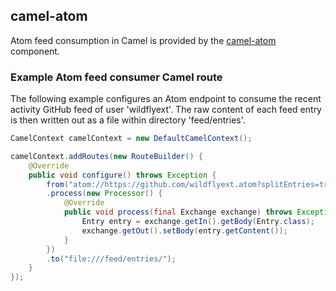 ## camel-atom

Atom feed consumption in Camel is provided by the [camel-atom](http://camel.apache.org/atom.html) component.

### Example Atom feed consumer Camel route

The following example configures an Atom endpoint to consume the recent activity GitHub feed of user 'wildflyext'. The raw content of each feed entry is then written out as a file within directory 'feed/entries'.

```java
CamelContext camelContext = new DefaultCamelContext();

camelContext.addRoutes(new RouteBuilder() {
    @Override
    public void configure() throws Exception {
        from("atom://https://github.com/wildflyext.atom?splitEntries=true")
        .process(new Processor() {
            @Override
            public void process(final Exchange exchange) throws Exception {
                Entry entry = exchange.getIn().getBody(Entry.class);
                exchange.getOut().setBody(entry.getContent());
            }
        })
        .to("file:///feed/entries/");
    }
});
```

